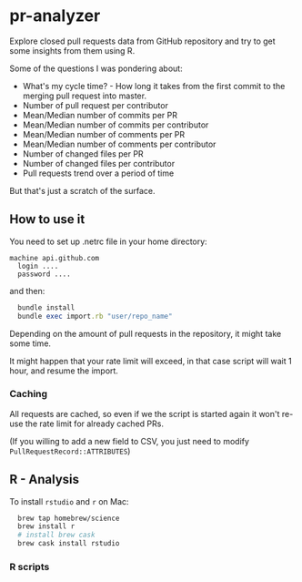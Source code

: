 # pr-analyzer

Explore closed pull requests data from GitHub repository and try to get some insights from them using R.

Some of the questions I was pondering about:

- What's my cycle time? - How long it takes from the first commit to the merging pull request into master.
- Number of pull request per contributor
- Mean/Median number of commits per PR
- Mean/Median number of commits per contributor
- Mean/Median number of comments per PR
- Mean/Median number of comments per contributor
- Number of changed files per PR
- Number of changed files per contributor
- Pull requests trend over a period of time

But that's just a scratch of the surface.

## How to use it

You need to set up .netrc file in your home directory:

```
machine api.github.com
  login ....
  password ....
```

and then:

```ruby
  bundle install
  bundle exec import.rb "user/repo_name"
```

Depending on the amount of pull requests in the repository, it might take some time.

It might happen that your rate limit will exceed, in that case script will wait 1 hour, and resume the import.

### Caching

All requests are cached, so even if we the script is started again it won't re-use the rate limit for already cached PRs.

(If you willing to add a new field to CSV, you just need to modify `PullRequestRecord::ATTRIBUTES`)

## R - Analysis

To install `rstudio` and `r` on Mac:

```sh
  brew tap homebrew/science
  brew install r
  # install brew cask
  brew cask install rstudio
```

### R scripts

